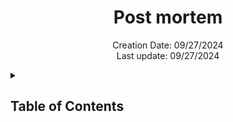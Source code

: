 <h1 align="center"> Post mortem </h1>

<p align="center">
Creation Date: 09/27/2024 <br> Last update: 09/27/2024
</p>

<details>
<summary>

## Table of Contents

</summary>

- [Table of Contents](#table-of-contents)
- [](#)

</details>

##
